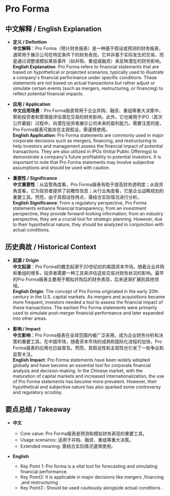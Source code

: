 # Pro Forma

## 中文解释 / English Explanation

* **定义 / Definition**  
  **中文解释**：Pro Forma（预计财务报表）是一种基于假设或预测的财务报表，通常用于展示公司在特定条件下的财务表现。它并非基于实际发生的交易，而是通过调整或模拟某些事件（如并购、重组或融资）来反映潜在的财务影响。  
  **English Explanation**: Pro Forma refers to financial statements that are based on hypothetical or projected scenarios, typically used to illustrate a company's financial performance under specific conditions. These statements are not based on actual transactions but rather adjust or simulate certain events (such as mergers, restructuring, or financing) to reflect potential financial impacts.

* **应用 / Application**  
  **中文应用场景**：Pro Forma报表常用于企业并购、融资、重组等重大决策中，帮助投资者和管理层评估潜在交易的财务影响。此外，它也被用于IPO（首次公开募股）过程中，向潜在投资者展示公司未来的盈利能力。需要注意的是，Pro Forma报表可能存在主观假设，需谨慎使用。  
  **English Application**: Pro Forma statements are commonly used in major corporate decisions such as mergers, financing, and restructuring to help investors and management assess the financial impact of potential transactions. They are also utilized in IPOs (Initial Public Offerings) to demonstrate a company's future profitability to potential investors. It is important to note that Pro Forma statements may involve subjective assumptions and should be used with caution.

* **重要性 / Significance**  
  **中文重要性**：从监管角度看，Pro Forma报表有助于提高财务透明度；从投资角度看，它为投资者提供了前瞻性信息；从行业角度看，它是企业战略规划的重要工具。然而，由于其假设性特点，需结合实际情况进行分析。  
  **English Significance**: From a regulatory perspective, Pro Forma statements enhance financial transparency; from an investment perspective, they provide forward-looking information; from an industry perspective, they are a crucial tool for strategic planning. However, due to their hypothetical nature, they should be analyzed in conjunction with actual conditions.

## 历史典故 / Historical Context

* **起源 / Origin**  
  **中文起源**：Pro Forma的概念起源于20世纪初的美国资本市场。随着企业并购和重组的增多，投资者需要一种工具来评估这些交易对财务状况的影响。最早的Pro Forma报表主要用于模拟并购后的财务表现，后来逐渐扩展到其他领域。  
  **English Origin**: The concept of Pro Forma originated in the early 20th century in the U.S. capital markets. As mergers and acquisitions became more frequent, investors needed a tool to assess the financial impact of these transactions. The earliest Pro Forma statements were primarily used to simulate post-merger financial performance and later expanded into other areas.

* **影响 / Impact**  
  **中文影响**：Pro Forma报表在全球范围内被广泛采用，成为企业财务分析和决策的重要工具。在中国市场，随着资本市场的成熟和国际化进程的加快，Pro Forma报表的应用也日益普及。然而，其假设性和主观性也引发了一些争议和监管关注。  
  **English Impact**: Pro Forma statements have been widely adopted globally and have become an essential tool for corporate financial analysis and decision-making. In the Chinese market, with the maturation of capital markets and increased internationalization, the use of Pro Forma statements has become more prevalent. However, their hypothetical and subjective nature has also sparked some controversy and regulatory scrutiny.

## 要点总结 / Takeaway

* **中文**  
  - Core value: Pro Forma报表是预测和模拟财务表现的重要工具。
  - Usage scenarios: 适用于并购、融资、重组等重大决策。
  - Extended meaning: 需结合实际情况谨慎使用。

* **English**  
  - Key Point 1: Pro forma is a vital tool for forecasting and simulating financial performance.
   - Key Point2: It is applicable in major decisions like mergers ,financing ,and restructuring .
   - Key Point3 : Should be used cautiously alongside actual conditions .